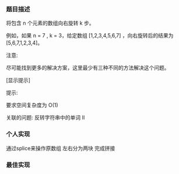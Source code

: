 ### 题目描述

将包含 n 个元素的数组向右旋转 k 步。

例如，如果  n = 7 ,  k = 3，给定数组  [1,2,3,4,5,6,7]  ，向右旋转后的结果为 [5,6,7,1,2,3,4]。

注意:

尽可能找到更多的解决方案，这里最少有三种不同的方法解决这个问题。

[显示提示]

提示:

要求空间复杂度为 O(1)

关联的问题: 反转字符串中的单词 II

### 个人实现

通过splice来操作原数组 左右分为两块 完成拼接

### 最佳实现
